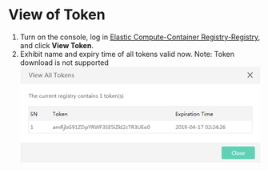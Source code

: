 # View of Token

 1. Turn on the console, log in [Elastic Compute-Container Registry-Registry](https://cns-console.jdcloud.com/host/containerregistry/list), and click **View Token**.
 2. Exhibit name and expiry time of all tokens valid now. Note: Token download is not supported  
  ![](../../../../../image/Elastic-Compute/Container-Registry/查看所有临时令牌-EN.png)  
